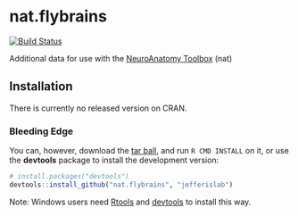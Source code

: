 # nat.flybrains
[![Build Status](https://travis-ci.org/jefferislab/nat.flybrains.svg)](https://travis-ci.org/jefferislab/nat.flybrains)

Additional data for use with the [NeuroAnatomy Toolbox](https://github.com/jefferis/nat) (nat)

## Installation
There is currently no released version on CRAN.

### Bleeding Edge
You can, however, download the [tar ball](https://github.com/jefferislab/nat.flybrains/tarball/master),
and run `R CMD INSTALL` on it, or use the **devtools** package to install the development version:

```r
# install.packages("devtools")
devtools::install_github("nat.flybrains", "jefferislab")
```

Note: Windows users need [Rtools](http://www.murdoch-sutherland.com/Rtools/) and
[devtools](http://CRAN.R-project.org/package=devtools) to install this way.
